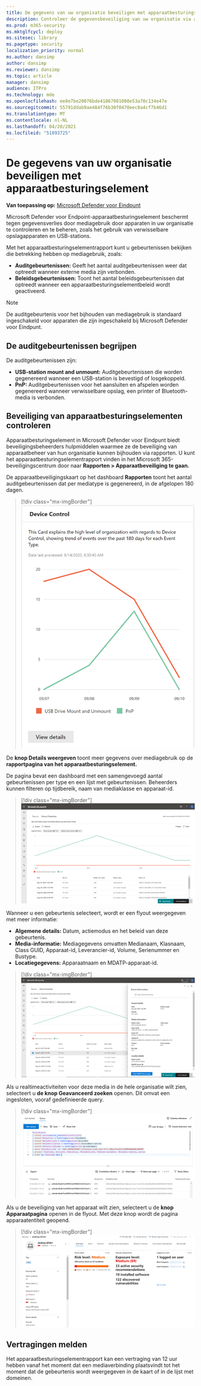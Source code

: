```yaml
---
title: De gegevens van uw organisatie beveiligen met apparaatbesturingselement
description: Controleer de gegevensbeveiliging van uw organisatie via apparaatbeheerrapporten.
ms.prod: m365-security
ms.mktglfcycl: deploy
ms.sitesec: library
ms.pagetype: security
localization_priority: normal
ms.author: dansimp
author: dansimp
ms.reviewer: dansimp
ms.topic: article
manager: dansimp
audience: ITPro
ms.technology: mde
ms.openlocfilehash: ee8e7be20076bde41867981008e53a70c134e47e
ms.sourcegitcommit: 55791ddab9ae484f76b30f0470eec8a4cf7b46d1
ms.translationtype: MT
ms.contentlocale: nl-NL
ms.lasthandoff: 04/20/2021
ms.locfileid: "51893725"
---
```

# <a name="protect-your-organizations-data-with-device-control"></a>De gegevens van uw organisatie beveiligen met apparaatbesturingselement

**Van toepassing op:** [Microsoft Defender voor Eindpunt](https://go.microsoft.com/fwlink/p/?linkid=2069559)

Microsoft Defender voor Endpoint-apparaatbesturingselement beschermt tegen gegevensverlies door mediagebruik door apparaten in uw organisatie te controleren en te beheren, zoals het gebruik van verwisselbare opslagapparaten en USB-stations.

Met het apparaatbesturingselementrapport kunt u gebeurtenissen bekijken die betrekking hebben op mediagebruik, zoals:

- **Auditgebeurtenissen:** Geeft het aantal auditgebeurtenissen weer dat optreedt wanneer externe media zijn verbonden.
- **Beleidsgebeurtenissen:** Toont het aantal beleidsgebeurtenissen dat optreedt wanneer een apparaatbesturingselementbeleid wordt geactiveerd.

> [!NOTE]
> De auditgebeurtenis voor het bijhouden van mediagebruik is standaard ingeschakeld voor apparaten die zijn ingeschakeld bij Microsoft Defender voor Eindpunt.

## <a name="understanding-the-audit-events"></a>De auditgebeurtenissen begrijpen

De auditgebeurtenissen zijn:

- **USB-station mount and unmount:** Auditgebeurtenissen die worden gegenereerd wanneer een USB-station is bevestigd of losgekoppeld.
- **PnP:** Auditgebeurtenissen voor het aansluiten en afspelen worden gegenereerd wanneer verwisselbare opslag, een printer of Bluetooth-media is verbonden.

## <a name="monitor-device-control-security"></a>Beveiliging van apparaatbesturingselementen controleren

Apparaatbesturingselement in Microsoft Defender voor Eindpunt biedt beveiligingsbeheerders hulpmiddelen waarmee ze de beveiliging van apparaatbeheer van hun organisatie kunnen bijhouden via rapporten. U kunt het apparaatbesturingselementrapport vinden in het Microsoft 365-beveiligingscentrum door naar **Rapporten > Apparaatbeveiliging te gaan.**

De apparaatbeveiligingskaart op het dashboard **Rapporten** toont het aantal auditgebeurtenissen dat per mediatype is gegenereerd, in de afgelopen 180 dagen.

> [!div class="mx-imgBorder"]
> ![DeviceControlReportCard](images/devicecontrolcard.png)

De **knop Details weergeven** toont meer gegevens over mediagebruik op de **rapportpagina van het apparaatbesturingselement.**

De pagina bevat een dashboard met een samengevoegd aantal gebeurtenissen per type en een lijst met gebeurtenissen. Beheerders kunnen filteren op tijdbereik, naam van mediaklasse en apparaat-id.

> [!div class="mx-imgBorder"]
> ![DeviceControlReportDetails](images/Detaileddevicecontrolreport.png)

Wanneer u een gebeurtenis selecteert, wordt er een flyout weergegeven met meer informatie:

- **Algemene details:** Datum, actiemodus en het beleid van deze gebeurtenis.
- **Media-informatie:** Mediagegevens omvatten Medianaam, Klasnaam, Class GUID, Apparaat-id, Leverancier-id, Volume, Serienummer en Bustype.
- **Locatiegegevens:** Apparaatnaam en MDATP-apparaat-id.

> [!div class="mx-imgBorder"]
> ![FilterOnDeviceControlReport](images/devicecontrolreportfilter.png)

Als u realtimeactiviteiten voor deze media in de hele organisatie wilt zien, selecteert u **de knop Geavanceerd zoeken** openen. Dit omvat een ingesloten, vooraf gedefinieerde query.

> [!div class="mx-imgBorder"]
> ![QueryOnDeviceControlReport](images/Devicecontrolreportquery.png)

Als u de beveiliging van het apparaat wilt zien, selecteert u de **knop Apparaatpagina** openen in de flyout. Met deze knop wordt de pagina apparaatentiteit geopend.

> [!div class="mx-imgBorder"]
> ![DeviceEntityPage](images/Devicesecuritypage.png)

## <a name="reporting-delays"></a>Vertragingen melden

Het apparaatbesturingselementrapport kan een vertraging van 12 uur hebben vanaf het moment dat een mediaverbinding plaatsvindt tot het moment dat de gebeurtenis wordt weergegeven in de kaart of in de lijst met domeinen.
